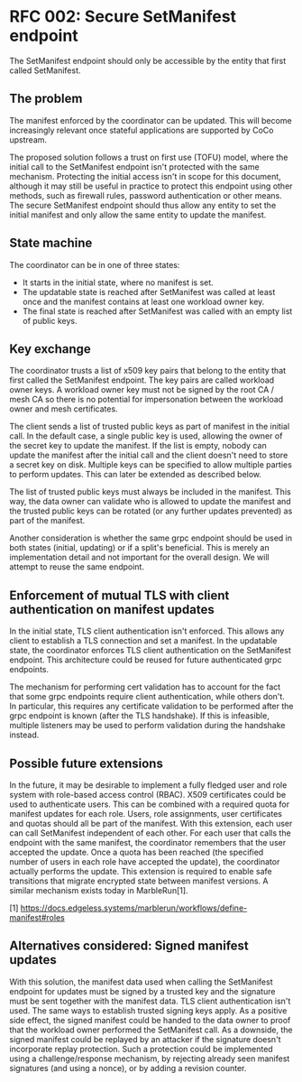 # RFC 002: Secure SetManifest endpoint

The SetManifest endpoint should only be accessible by the entity that first
called SetManifest.

## The problem

The manifest enforced by the coordinator can be updated. This will become
increasingly relevant once stateful applications are supported by CoCo upstream.

The proposed solution follows a trust on first use (TOFU) model, where the
initial call to the SetManifest endpoint isn't protected with the same
mechanism. Protecting the initial access isn't in scope for this document,
although it may still be useful in practice to protect this endpoint using other
methods, such as firewall rules, password authentication or other means. The
secure SetManifest endpoint should thus allow any entity to set the initial
manifest and only allow the same entity to update the manifest.

## State machine

The coordinator can be in one of three states:

- It starts in the initial state, where no manifest is set.
- The updatable state is reached after SetManifest was called at least once and
  the manifest contains at least one workload owner key.
- The final state is reached after SetManifest was called with an empty list of
  public keys.

## Key exchange

The coordinator trusts a list of x509 key pairs that belong to the entity that
first called the SetManifest endpoint. The key pairs are called workload owner
keys. A workload owner key must not be signed by the root CA / mesh CA so there
is no potential for impersonation between the workload owner and mesh
certificates.

The client sends a list of trusted public keys as part of manifest in the
initial call. In the default case, a single public key is used, allowing the
owner of the secret key to update the manifest. If the list is empty, nobody can
update the manifest after the initial call and the client doesn't need to store
a secret key on disk. Multiple keys can be specified to allow multiple parties
to perform updates. This can later be extended as described below.

The list of trusted public keys must always be included in the manifest. This
way, the data owner can validate who is allowed to update the manifest and the
trusted public keys can be rotated (or any further updates prevented) as part of
the manifest.

Another consideration is whether the same grpc endpoint should be used in both
states (initial, updating) or if a split's beneficial. This is merely an
implementation detail and not important for the overall design. We will attempt
to reuse the same endpoint.

## Enforcement of mutual TLS with client authentication on manifest updates

In the initial state, TLS client authentication isn't enforced. This allows any
client to establish a TLS connection and set a manifest. In the updatable state,
the coordinator enforces TLS client authentication on the SetManifest endpoint.
This architecture could be reused for future authenticated grpc endpoints.

The mechanism for performing cert validation has to account for the fact that
some grpc endpoints require client authentication, while others don't. In
particular, this requires any certificate validation to be performed after the
grpc endpoint is known (after the TLS handshake). If this is infeasible,
multiple listeners may be used to perform validation during the handshake
instead.

## Possible future extensions

In the future, it may be desirable to implement a fully fledged user and role
system with role-based access control (RBAC). X509 certificates could be used to
authenticate users. This can be combined with a required quota for manifest
updates for each role. Users, role assignments, user certificates and quotas
should all be part of the manifest. With this extension, each user can call
SetManifest independent of each other. For each user that calls the endpoint
with the same manifest, the coordinator remembers that the user accepted the
update. Once a quota has been reached (the specified number of users in each
role have accepted the update), the coordinator actually performs the update.
This extension is required to enable safe transitions that migrate encrypted
state between manifest versions. A similar mechanism exists today in
MarbleRun[1].

[1] <https://docs.edgeless.systems/marblerun/workflows/define-manifest#roles>

## Alternatives considered: Signed manifest updates

With this solution, the manifest data used when calling the SetManifest endpoint
for updates must be signed by a trusted key and the signature must be sent
together with the manifest data. TLS client authentication isn't used. The same
ways to establish trusted signing keys apply. As a positive side effect, the
signed manifest could be handed to the data owner to proof that the workload
owner performed the SetManifest call. As a downside, the signed manifest could
be replayed by an attacker if the signature doesn't incorporate replay
protection. Such a protection could be implemented using a challenge/response
mechanism, by rejecting already seen manifest signatures (and using a nonce), or
by adding a revision counter.
